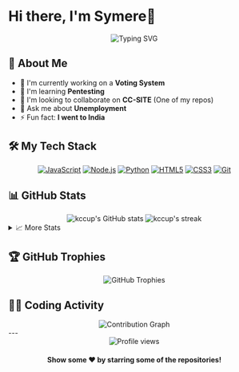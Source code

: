 # Hi there, I'm Symere👋

<div align="center">
  <img src="https://readme-typing-svg.herokuapp.com?font=Fira+Code&size=27&duration=3000&pause=1000&color=2E9FD3&center=true&vCenter=true&width=435&lines=Full+Stack+Developer;Open+Source+Enthusiast;Always+Learning" alt="Typing SVG" />
</div>

## 🚀 About Me

- 🔭 I'm currently working on a **Voting System**
- 🌱 I'm learning **Pentesting**
- 👯 I'm looking to collaborate on **CC-SITE** (One of my repos)
- 💬 Ask me about **Unemployment**
- ⚡ Fun fact: **I went to India**

## 🛠️ My Tech Stack

<div align="center">

[![JavaScript](https://img.shields.io/badge/-JavaScript-F7DF1E?style=for-the-badge&logo=javascript&logoColor=black)](https://github.com/kccup)
[![Node.js](https://img.shields.io/badge/-Node.js-339933?style=for-the-badge&logo=nodedotjs&logoColor=white)](https://github.com/kccup)
[![Python](https://img.shields.io/badge/-Python-3776AB?style=for-the-badge&logo=python&logoColor=white)](https://github.com/kccup)
[![HTML5](https://img.shields.io/badge/-HTML5-E34F26?style=for-the-badge&logo=html5&logoColor=white)](https://github.com/kccup)
[![CSS3](https://img.shields.io/badge/-CSS3-1572B6?style=for-the-badge&logo=css3&logoColor=white)](https://github.com/kccup)
[![Git](https://img.shields.io/badge/-Git-F05032?style=for-the-badge&logo=git&logoColor=white)](https://github.com/kccup)

</div>

## 📊 GitHub Stats

<div align="center">
  <img src="https://github-readme-stats.vercel.app/api?username=kccup&show_icons=true&theme=tokyonight" alt="kccup's GitHub stats" />
  <img src="https://github-readme-streak-stats.herokuapp.com/?user=kccup&theme=tokyonight" alt="kccup's streak" />
</div>

<details>
  <summary>📈 More Stats</summary>
  <div align="center">
    <img src="https://github-readme-stats.vercel.app/api/top-langs/?username=kccup&layout=compact&theme=tokyonight" alt="Top Languages" />
  </div>
</details>

## 🏆 GitHub Trophies

<div align="center">
  <img src="https://github-profile-trophy.vercel.app/?username=kccup&theme=nord&column=7" alt="GitHub Trophies" />
</div>

## 👨‍💻 Coding Activity

<div align="center">
  <img src="https://github-readme-activity-graph.vercel.app/graph?username=kccup&theme=tokyo-night" alt="Contribution Graph" />
</div>
---

<div align="center">
  <img src="https://komarev.com/ghpvc/?username=kccup&style=flat-square&color=blue" alt="Profile views" />
  <h4>Show some ❤️ by starring some of the repositories!</h4>
</div>
